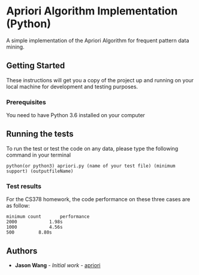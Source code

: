 # Apriori Algorithm Implementation (Python)

A simple implementation of the Apriori Algorithm for frequent pattern data mining.

## Getting Started

These instructions will get you a copy of the project up and running on your local machine for development and testing purposes. 

### Prerequisites

You need to have Python 3.6 installed on your computer

## Running the tests
To run the test or test the code on any data, please type the following command in your terminal

```
python(or python3) apriori.py (name of your test file) (minimum support) (outputfileName)
```
### Test results

For the CS378 homework, the code performance on these three cases are as follow:

```
minimum count		performance
2000			1.98s
1000			4.56s
500			8.80s
```

## Authors

* **Jason Wang** - *Initial work* - [apriori](https://github.com/Kuluso97/apriori)


